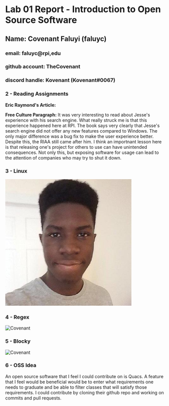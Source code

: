# Lab 01 Report - Introduction to Open Source Software
## Name: Covenant Faluyi (faluyc)
### email: faluyc@rpi,edu
### github account: TheCovenant
### discord handle: Kovenant (Kovenant#0067)



### 2 - Reading Assignments
**Eric Raymond's Article:**


**Free Culture Paragraph:**
It was very interesting to read about Jesse's experience with his search engine. What really struck me is that this experience happened here at RPI. The book says very clearly that Jesse's search engine did not offer any new features compared to Windows. The only major difference was a bug fix to make the user experience better. Despite this, the RIAA still came after him. I think an importnant lesson here is that releasing one's project for others to use can have unintended consequences. Not only this, but exposing software for usage can lead to the attention of companies who may try to shut it down.

### 3 - Linux
![Covenant](images/cov.jpg)

### 4 - Regex
![Covenant](images/Regex.jpg)

### 5 - Blocky
![Covenant](images/blocky.jpg)

### 6 - OSS Idea

An open source software that I feel I could contribute on is Quacs. A feature that I feel would be beneficial would be to enter what requirements one needs to graduate and be able to filter classes that will satisfy those requirements. I could contribute by cloning their github repo and working on commits and pull requests.
